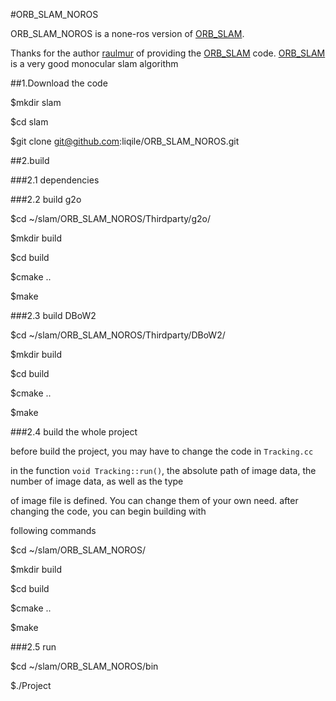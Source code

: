 #ORB_SLAM_NOROS

ORB_SLAM_NOROS is a none-ros version of [ORB_SLAM](https://github.com/raulmur/ORB_SLAM). 

Thanks for the author [raulmur](https://github.com/raulmur) of providing the [ORB_SLAM](https://github.com/raulmur/ORB_SLAM)
code. [ORB_SLAM](https://github.com/raulmur/ORB_SLAM) is a very good monocular slam algorithm

##1.Download the code

$mkdir slam

$cd slam

$git clone git@github.com:liqile/ORB_SLAM_NOROS.git

##2.build

###2.1 dependencies

###2.2 build g2o

$cd ~/slam/ORB_SLAM_NOROS/Thirdparty/g2o/

$mkdir build

$cd build

$cmake ..

$make

###2.3 build DBoW2

$cd ~/slam/ORB_SLAM_NOROS/Thirdparty/DBoW2/

$mkdir build

$cd build

$cmake ..

$make

###2.4 build the whole project

before build the project, you may have to change the code in `Tracking.cc`

in the function `void Tracking::run()`, the absolute path of image data, the number of image data, as well as the type 

of image file is defined. You can change them of your own need. after changing the code, you can begin building with

following commands

$cd ~/slam/ORB_SLAM_NOROS/

$mkdir build

$cd build

$cmake ..

$make

###2.5 run

$cd ~/slam/ORB_SLAM_NOROS/bin

$./Project
